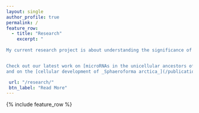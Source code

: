 ```yaml
---
layout: single
author_profile: true
permalink: /
feature_row:
  - title: "Research"
    excerpt: "
    
My current research project is about understanding the significance of non-coding RNAs in the evolution of multicellular animals.


Check out our latest work on [microRNAs in the unicellular ancestors of animals](https://www.cell.com/current-biology/fulltext/S0960-9822(18)31063-7#%20), 
and on the [cellular development of _Sphaeroforma arctica_](/publications/01-2019-Sar_development/)"      

 url: "/research/"
 btn_label: "Read More"
---
```


{% include feature_row %}


